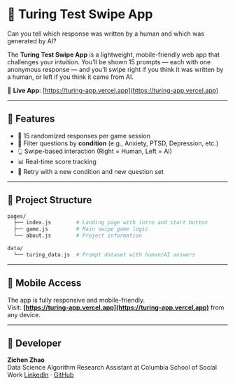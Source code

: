 # 🤖 Turing Test Swipe App

Can you tell which response was written by a human and which was generated by AI?

The **Turing Test Swipe App** is a lightweight, mobile-friendly web app that challenges your intuition. You'll be shown 15 prompts — each with one anonymous response — and you'll swipe right if you think it was written by a human, or left if you think it came from AI.

🔗 **Live App**: [https://turing-app.vercel.app](https://turing-app.vercel.app)

---

## 🧠 Features

- 🎯 15 randomized responses per game session
- 🔀 Filter questions by **condition** (e.g., Anxiety, PTSD, Depression, etc.)
- 👆 Swipe-based interaction (Right = Human, Left = AI)
- 📊 Real-time score tracking
- 🔁 Retry with a new condition and new question set

---

## 📁 Project Structure

```bash
pages/
  ├── index.js        # Landing page with intro and start button
  ├── game.js         # Main swipe game logic
  └── about.js        # Project information

data/
  └── turing_data.js  # Prompt dataset with human/AI answers
```

---

## 📱 Mobile Access

The app is fully responsive and mobile-friendly.  
Visit: **[https://turing-app.vercel.app](https://turing-app.vercel.app)** from any device.

---

## 👤 Developer

**Zichen Zhao**  
Data Science Algorithm Research Assistant at Columbia School of Social Work
[LinkedIn](https://www.linkedin.com/in/zichenzhao) · [GitHub](https://github.com/ZhaoJackson)